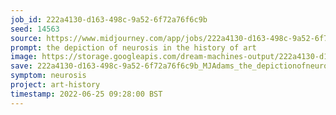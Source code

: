 ```yaml
---
job_id: 222a4130-d163-498c-9a52-6f72a76f6c9b
seed: 14563
source: https://www.midjourney.com/app/jobs/222a4130-d163-498c-9a52-6f72a76f6c9b/
prompt: the depiction of neurosis in the history of art
image: https://storage.googleapis.com/dream-machines-output/222a4130-d163-498c-9a52-6f72a76f6c9b/0_0.png
save: 222a4130-d163-498c-9a52-6f72a76f6c9b_MJAdams_the_depictionofneurosisinthehistoryofart.png
symptom: neurosis
project: art-history
timestamp: 2022-06-25 09:28:00 BST
---
```

